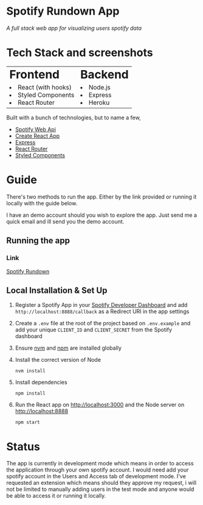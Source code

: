 # Spotify Rundown App

*A full stack web app for visualizing users spotify data*

# Tech Stack and screenshots

<table border="0">
 <tr>
    <td><b style="font-size:30px">Frontend</b></td>
    <td><b style="font-size:30px">Backend</b></td>
 </tr>
 <tr>
    <td><li>React (with hooks)</li>
    <li>Styled Components</li>
    <li>React Router</li>
    </td>
    <td>
    <li>Node.js</li>
    <li>Express</li>
    <li>Heroku</li>
    </td>
 </tr>
</table>

Built with a bunch of technologies, but to name a few,

* [Spotify Web Api](https://developer.spotify.com/documentation/web-api/)
* [Create React App](https://github.com/facebook/create-react-app)
* [Express](https://expressjs.com/)
* [React Router](https://v5.reactrouter.com/web/guides/quick-start)
* [Styled Components](https://styled-components.com/)

# Guide

There's two methods to run the app. Either by the link provided or running it locally with the guide below.

I have an demo account should you wish to explore the app. Just send me a quick email and ill send you the demo account.

## Running the app

### Link

[Spotify Rundown](https://spotify-rundown.herokuapp.com/)

## Local Installation & Set Up

1. Register a Spotify App in your [Spotify Developer Dashboard](https://developer.spotify.com/dashboard/) and add `http://localhost:8888/callback` as a Redirect URI in the app settings

2. Create a `.env` file at the root of the project based on `.env.example` and add your unique `CLIENT_ID` and `CLIENT_SECRET` from the Spotify dashboard

3. Ensure [nvm](https://github.com/nvm-sh/nvm) and [npm](https://www.npmjs.com/) are installed globally

4. Install the correct version of Node

   ```shell
   nvm install
   ```

5. Install dependencies

   ```shell
   npm install
   ```

6. Run the React app on <http://localhost:3000> and the Node server on <http://localhost:8888>

   ```shell
   npm start
   ```

# Status

The app is currently in development mode which means in order to access the application through your own spotify account. I would need add your spotify account in the Users and Access tab of development mode. I've requested an extension which means should they approve my request, i will not be limited to manually adding users in the test mode and anyone would be able to access it or running it locally.
